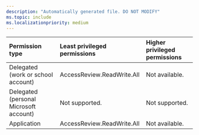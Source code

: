 ```yaml
---
description: "Automatically generated file. DO NOT MODIFY"
ms.topic: include
ms.localizationpriority: medium
---
```


|Permission type|Least privileged permissions|Higher privileged permissions|
|:---|:---|:---|
|Delegated (work or school account)|AccessReview.ReadWrite.All|Not available.|
|Delegated (personal Microsoft account)|Not supported.|Not supported.|
|Application|AccessReview.ReadWrite.All|Not available.|

